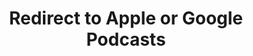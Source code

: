 ---
title: Redirect to Apple or Google Podcasts
redirect_from:
- /078r/
- /zadnja/
redirect_to: https://pod.fo/e/191442
---